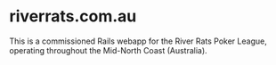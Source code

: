 # riverrats.com.au

This is a commissioned Rails webapp for the River Rats Poker League, operating throughout the Mid-North Coast (Australia).
